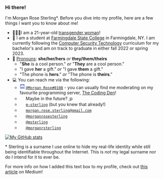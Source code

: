 ### Hi there!

I'm Morgan Rose Sterling\*. Before you dive into my profile, here are a few things I want you to know about me!
- 🙋🏻‍♀️I am a 21-year-old [transgender woman](https://gender.wikia.org/wiki/Trans_Woman)!
- 📖 I am a student at [Farmingdale State College](https://farmingdale.edu/) in Farmingdale, NY. I am currently following the [Computer Security Technology](https://www.farmingdale.edu/curriculum/bs-cst.shtml) curriculum for my bachelor's and am on track to graduate in either fall 2022 or spring 2023.
- 💬 [Pronouns](https://studentaffairs.duke.edu/csgd/training-resources/gender-pronouns): **she/her/hers** *or* **they/them/theirs**
  - "**She** is a cool person." *or* "**They** are a cool person."
  - "I gave **her** a gift." *or* "I gave **them** a gift."
  - "The phone is **hers**." *or* "The phone is **theirs**."
- 💻 You can reach me via the following:
  - <a href="#"><img width="16px" height="16px" src="https://github.com/m-sterling/m-sterling/blob/master/assets/discord.ico"></a> [`@Morgan Rose#0108`](https://discord.com/users/135747025000988672) - you can usually find me moderating on my favourite programming server, [The Coding Den](https://discord.gg/code)!
  - <a href="#"><img width="16px" height="16px" src="https://github.com/m-sterling/m-sterling/blob/master/assets/facebook.ico"></a> Maybe in the future? ;p 
  - <a href="#"><img width="16px" height="16px" src="https://github.com/m-sterling/m-sterling/blob/master/assets/github.ico"></a> [`m-sterling`](https://github.com/m-sterling) (but you knew that already!)
  - <a href="#"><img width="16px" height="16px" src="https://github.com/m-sterling/m-sterling/blob/master/assets/gmail.ico"></a> [`morgan.rose.sterling@gmail.com`](mailto:morgan.rose.sterling@gmail.com)
  - <a href="#"><img width="16px" height="16px" src="https://github.com/m-sterling/m-sterling/blob/master/assets/instagram.ico"></a> [`@morganrosesterling`](https://instagram.com/morganrosesterling)
  - <a href="#"><img width="16px" height="16px" src="https://github.com/m-sterling/m-sterling/blob/master/assets/keybase.ico"></a> [`@msterling`](https://keybase.io/msterling)
  - <a href="#"><img width="16px" height="16px" src="https://github.com/m-sterling/m-sterling/blob/master/assets/twitter.ico"></a> [`@morganrsterling`](https://twitter.com/morganrsterling)

[![My GitHub stats](https://github-readme-stats.vercel.app/api?username=m-sterling&count_private=true&show_icons=true&theme=calm)](https://github.com/anuraghazra/github-readme-stats)

\* Sterling is a surname I use online to hide my real-life identity while still being identifiable throughout the Internet. This is *not* my legal surname nor do I intend for it to ever be.

For more info on how I added this text box to my profile, check out [this article](https://medium.com/@agrigoletto/74ed6b829e6d) on Medium!
<!--
**m-sterling/m-sterling** is a ✨ _special_ ✨ repository because its `README.md` (this file) appears on your GitHub profile.

Here are some ideas to get you started:

- 🔭 I’m currently working on ...
- 🌱 I’m currently learning ...
- 👯 I’m looking to collaborate on ...
- 🤔 I’m looking for help with ...
- 💬 Ask me about ...
- 📫 How to reach me: ...
- 😄 Pronouns: ...
- ⚡ Fun fact: ...
-->
